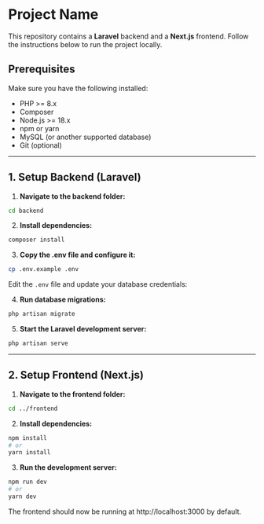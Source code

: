 # Project Name

This repository contains a **Laravel** backend and a **Next.js** frontend. Follow the instructions below to run the project locally.

## Prerequisites

Make sure you have the following installed:

- PHP >= 8.x
- Composer
- Node.js >= 18.x
- npm or yarn
- MySQL (or another supported database)
- Git (optional)

---

## 1. Setup Backend (Laravel)

1. **Navigate to the backend folder:**

```bash
cd backend
```

2. **Install dependencies:**
```bash
composer install
```

3. **Copy the .env file and configure it:**
```bash
cp .env.example .env
```
Edit the `.env` file and update your database credentials:

4. **Run database migrations:**
```bash
php artisan migrate
```

5. **Start the Laravel development server:**
```bash
php artisan serve
```

---

## 2. Setup Frontend (Next.js)

1. **Navigate to the frontend folder:**
```bash
cd ../frontend
```
2. **Install dependencies:**
```bash
npm install
# or
yarn install
```
3. **Run the development server:**
```bash
npm run dev
# or
yarn dev
```
The frontend should now be running at http://localhost:3000 by default.